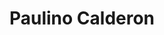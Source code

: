 ---
chapter_leader: Riviera Maya
company: Websec
facebook: ''
image: https://www.blackhat.com/us-16/presenters/headshots/Paulino-Calderon.jpg
job_title: ''
linkedin: ''
notes: Looking for additional activities related to IoT/mIoT security!
project_leader: IoT Goat
sessions:
- OWASP Mobile Security Testing Guide 101
- Mobile Basic Security Testing and Reverse Engineering
- Mobile Security Testing Guide onboarding
- Android and iOS Security Enhancements and Crackme Apps
- Mobile AppSec Verification Standard (MASVS)
- Real world Chaos Engineering
- Hacking ML Applications
- Agile Practices for Security Teams
status: ''
title: Paulino Calderon
travel-from: Mexico
twitter: calderpwn
type: participant
website: calderonpale.com
---